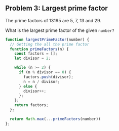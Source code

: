## Problem 3: Largest prime factor
The prime factors of 13195 are 5, 7, 13 and 29.

What is the largest prime factor of the given `number?`

```JavaScript
function largestPrimeFactor(number) {
  // Getting the all the prime factor
  function primeFactors(n) {
    const factors = [];
    let divisor = 2;

    while (n >= 2) {
      if (n % divisor == 0) {
        factors.push(divisor);
        n = n / divisor;
      } else {
        divisor++;
      };
    };
    return factors;
  };

  return Math.max(...primeFactors(number))
};
```
